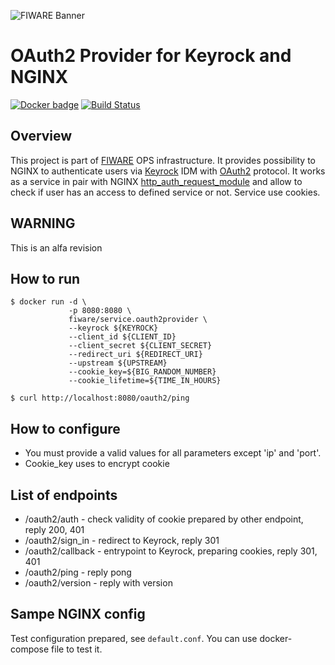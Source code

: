 ![FIWARE Banner](https://nexus.lab.fiware.org/content/images/fiware-logo1.png)

# OAuth2 Provider for Keyrock and NGINX
[![Docker badge](https://img.shields.io/docker/pulls/fiware/service.oauth2provider.svg)](https://hub.docker.com/r/fiware/service.oauth2provider/)
[![Build Status](https://travis-ci.org/FIWARE-Ops/OAuth2Provider.svg?branch=master)](https://travis-ci.org/FIWARE-Ops/OAuth2Provider)

## Overview
This project is part of [FIWARE](https://fiware.org) OPS infrastructure.
It provides possibility to NGINX to authenticate users via [Keyrock](https://github.com/ging/fiware-idm) IDM with [OAuth2](https://oauth.net/2/) protocol. 
It works as a service in pair with NGINX [http_auth_request_module](http://nginx.org/en/docs/http/ngx_http_auth_request_module.html) and allow to check if user has
an access to defined service or not. Service use cookies.

## WARNING
This is an alfa revision

## How to run
```console
$ docker run -d \
             -p 8080:8080 \
             fiware/service.oauth2provider \
             --keyrock ${KEYROCK}
             --client_id ${CLIENT_ID}
             --client_secret ${CLIENT_SECRET}
             --redirect_uri ${REDIRECT_URI}
             --upstream ${UPSTREAM}
             --cookie_key=${BIG_RANDOM_NUMBER}
             --cookie_lifetime=${TIME_IN_HOURS}
```
```console
$ curl http://localhost:8080/oauth2/ping
```

## How to configure
+ You must provide a valid values for all parameters except 'ip' and 'port'.
+ Cookie_key uses to encrypt cookie

## List of endpoints
+ /oauth2/auth - check validity of cookie prepared by other endpoint, reply 200, 401
+ /oauth2/sign_in - redirect to Keyrock, reply 301
+ /oauth2/callback - entrypoint to Keyrock, preparing cookies, reply 301, 401
+ /oauth2/ping - reply pong
+ /oauth2/version - reply with version

## Sampe NGINX config
Test configuration prepared, see `default.conf`. You can use docker-compose file to test it.
